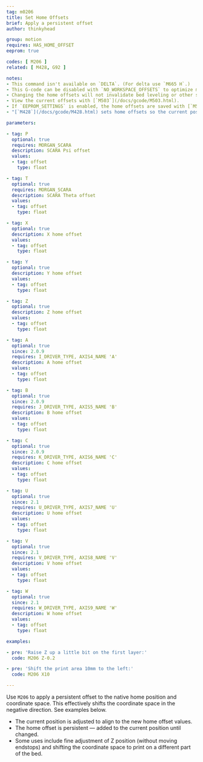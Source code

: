 ```yaml
---
tag: m0206
title: Set Home Offsets
brief: Apply a persistent offset
author: thinkyhead

group: motion
requires: HAS_HOME_OFFSET
eeprom: true

codes: [ M206 ]
related: [ M428, G92 ]

notes:
- This command isn't available on `DELTA`. (For delta use `M665 H`.)
- This G-code can be disabled with `NO_WORKSPACE_OFFSETS` to optimize movement.
- Changing the home offsets will not invalidate bed leveling or other saved data.
- View the current offsets with [`M503`](/docs/gcode/M503.html).
- If `EEPROM_SETTINGS` is enabled, the home offsets are saved with [`M500`](/docs/gcode/M500.html), loaded with [`M501`](/docs/gcode/M501.html), and reset with [`M502`](/docs/gcode/M502.html).
- "[`M428`](/docs/gcode/M428.html) sets home offsets so the current position aligns to the native home position."

parameters:

- tag: P
  optional: true
  requires: MORGAN_SCARA
  description: SCARA Psi offset
  values:
  - tag: offset
    type: float

- tag: T
  optional: true
  requires: MORGAN_SCARA
  description: SCARA Theta offset
  values:
  - tag: offset
    type: float

- tag: X
  optional: true
  description: X home offset
  values:
  - tag: offset
    type: float

- tag: Y
  optional: true
  description: Y home offset
  values:
  - tag: offset
    type: float

- tag: Z
  optional: true
  description: Z home offset
  values:
  - tag: offset
    type: float

- tag: A
  optional: true
  since: 2.0.9
  requires: I_DRIVER_TYPE, AXIS4_NAME 'A'
  description: A home offset
  values:
  - tag: offset
    type: float

- tag: B
  optional: true
  since: 2.0.9
  requires: J_DRIVER_TYPE, AXIS5_NAME 'B'
  description: B home offset
  values:
  - tag: offset
    type: float

- tag: C
  optional: true
  since: 2.0.9
  requires: K_DRIVER_TYPE, AXIS6_NAME 'C'
  description: C home offset
  values:
  - tag: offset
    type: float

- tag: U
  optional: true
  since: 2.1
  requires: U_DRIVER_TYPE, AXIS7_NAME 'U'
  description: U home offset
  values:
  - tag: offset
    type: float

- tag: V
  optional: true
  since: 2.1
  requires: V_DRIVER_TYPE, AXIS8_NAME 'V'
  description: V home offset
  values:
  - tag: offset
    type: float

- tag: W
  optional: true
  since: 2.1
  requires: W_DRIVER_TYPE, AXIS9_NAME 'W'
  description: W home offset
  values:
  - tag: offset
    type: float

examples:

- pre: 'Raise Z up a little bit on the first layer:'
  code: M206 Z-0.2

- pre: 'Shift the print area 10mm to the left:'
  code: M206 X10

---
```


Use `M206` to apply a persistent offset to the native home position and coordinate space. This effectively shifts the coordinate space in the negative direction. See examples below.

- The current position is adjusted to align to the new home offset values.
- The home offset is persistent — added to the current position until changed.
- Some uses include fine adjustment of Z position (without moving endstops) and shifting the coordinate space to print on a different part of the bed.
